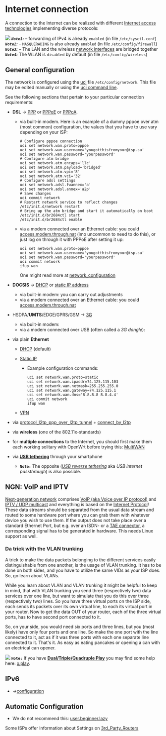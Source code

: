 # Internet connection

A connection to the Internet can be realized with different [Internet access technologies](/docs/techref/hardware/internet.access.technologies "docs:techref:hardware:internet.access.technologies") implementing diverse protocols:

![](/_media/meta/icons/tango/dialog-information.png) ***`Note1`:*** – forwarding of IPv4 is already `enabled` (in file `/etc/sysctl.conf`)  
***`Note2`:*** – `MASQUERADING` is also already `enabled` (in file `/etc/config/firewall`)  
***`Note3`:*** – The LAN and the wireless [network interfaces](/docs/guide-developer/networking/start#network_interfaces "docs:guide-developer:networking:start") are bridged together  
***`Note4`:*** The WLAN is `disabled` by default (in file `/etc/config/wireless`)

## General configuration

The network is configured using the [uci](/docs/guide-user/base-system/uci "docs:guide-user:base-system:uci") file `/etc/config/network`. This file may be edited manually or using the [uci command line](/docs/guide-user/base-system/uci#command_line_utility "docs:guide-user:base-system:uci").

See the following sections that pertain to your particular connection requirements:

- **DSL** → [PPP](/docs/guide-user/network/wan/wan_interface_protocols#protocol_ppp_ppp_over_modem "docs:guide-user:network:wan:wan_interface_protocols") or [PPPoE](/docs/guide-user/network/wan/wan_interface_protocols#protocol_pppoe_ppp_over_ethernet "docs:guide-user:network:wan:wan_interface_protocols") or [PPPoA](/docs/guide-user/network/wan/wan_interface_protocols#protocol_pppoa_ppp_over_atm_aal5 "docs:guide-user:network:wan:wan_interface_protocols").
  
  - via built-in modem. Here is an example of a dummy pppoe over atm (most common) configuration, the values that you have to use vary depending on your ISP:
    
    ```
    # Configure pppoe connection
    uci set network.wan.proto=pppoe
    uci set network.wan.username='yougotthisfromyour@isp.su'
    uci set network.wan.password='yourpassword'
    # Configure atm bridge
    uci set network.atm.encaps='llc'
    uci set network.atm.payload='bridged'
    uci set network.atm.vpi='8'
    uci set network.atm.vci='32'
    # Configure adsl settings
    uci set network.adsl.fwannex='a'
    uci set network.adsl.annex='a2p'
    # Save changes
    uci commit network
    # Restart network service to reflect changes
    /etc/init.d/network restart
    # Bring up the atm bridge and start it automatically on boot
    /etc/init.d/br2684ctl start
    /etc/init.d/br2684ctl enable
    ```
  - via a modem connected over an Ethernet cable: you could [access.modem.through.nat](/docs/guide-user/network/wan/access.modem.through.nat "docs:guide-user:network:wan:access.modem.through.nat") (imo uncommon to need to do this), or just log on through it with PPPoE after setting it up:
    
    ```
    uci set network.wan.proto=pppoe
    uci set network.wan.username='yougotthisfromyour@isp.su'
    uci set network.wan.password='yourpassword'
    uci commit network
    ifup wan
    ```
    
    One might read more at [network\_configuration](/docs/guide-user/network/network_configuration "docs:guide-user:network:network_configuration")
- **DOCSIS** → [DHCP](/docs/guide-user/network/protocol.dhcp "docs:guide-user:network:protocol.dhcp") or [static IP address](/docs/guide-user/network/protocol.static "docs:guide-user:network:protocol.static")
  
  - via built-in modem: you can carry out adjustments
  - via a modem connected over an Ethernet cable: you could [access.modem.through.nat](/docs/guide-user/network/wan/access.modem.through.nat "docs:guide-user:network:wan:access.modem.through.nat")
- HSDPA/**UMTS**/EDGE/GPRS/GSM → [3G](/docs/guide-user/network/wan/wan_interface_protocols#protocol_3g_ppp_over_ev-do_cdma_umts_or_gprs "docs:guide-user:network:wan:wan_interface_protocols")
  
  - via built-in modem:
  - via a modem connected over USB (often called a *3G dongle*):
- via plain **Ethernet**
  
  - [DHCP](/docs/guide-user/network/protocol.dhcp "docs:guide-user:network:protocol.dhcp") (default)
  - [Static IP](/docs/guide-user/network/protocol.static "docs:guide-user:network:protocol.static")
    
    - Example configuration commands:
      
      ```
      uci set network.wan.proto=static
      uci set network.wan.ipaddr=74.125.115.103
      uci set network.wan.netmask=255.255.255.0
      uci set network.wan.gateway=74.125.115.1
      uci set network.wan.dns='8.8.8.8 8.8.4.4'
      uci commit network
      ifup wan
      ```
  - [VPN](/docs/guide-user/services/vpn/start "docs:guide-user:services:vpn:start")
- via [protocol\_l2tp\_ppp\_over\_l2tp\_tunnel](/docs/guide-user/network/ipv6_ipv4_transitioning#protocol_l2tp_ppp_over_l2tp_tunnel "docs:guide-user:network:ipv6_ipv4_transitioning") + [connect\_by\_l2tp](/docs/guide-user/network/wan/connect_by_l2tp "docs:guide-user:network:wan:connect_by_l2tp")
- via **wireless** (one of the 802.11x-standards)
- for **multiple connections** to the Internet, you should first make them each working solitary with OpenWrt before trying this: [MultiWAN](/docs/guide-user/network/wan/multiwan/multiwan_package "docs:guide-user:network:wan:multiwan:multiwan_package")
- via [**USB tethering**](/docs/guide-user/network/wan/smartphone.usb.tethering "docs:guide-user:network:wan:smartphone.usb.tethering") through your smartphone
  
  - **`Note:`** The opposite ([*USB reverse tethering*](/docs/guide-user/network/wan/smartphone.usb.reverse.tethering "docs:guide-user:network:wan:smartphone.usb.reverse.tethering") aka *USB internet passthrough*) is also possible.

## NGN: VoIP and IPTV

[Next-generation network](https://de.wikipedia.org/wiki/Next-generation%20network "https://de.wikipedia.org/wiki/Next-generation network") comprises [VoIP (aka Voice over IP protocol)](/docs/guide-user/services/voip/start "docs:guide-user:services:voip:start") and [IPTV / UDP multicast](/docs/guide-user/network/wan/udp_multicast "docs:guide-user:network:wan:udp_multicast") and everything is based on the [Internet Protocol](https://en.wikipedia.org/wiki/Internet%20Protocol "https://en.wikipedia.org/wiki/Internet Protocol")! These data streams should be separated from the usual data stream and routed to some hardware port where you can grab them with whatever device you wish to use them. If the output does not take place over a standard Ethernet Port, but e.g. over an ISDN- or a [TAE connector](https://en.wikipedia.org/wiki/TAE%20connector "https://en.wikipedia.org/wiki/TAE connector"), a corresponding signal has to be generated in hardware. This needs Linux support as well.

### Da trick with the VLAN trunking

A trick to make the data packets belonging to the different services easily distinguishable from one another, is the usage of VLAN trunking. It has to be done on both sides, and you have to utilize the same VIDs as your ISP does. So, go learn about VLANs.

While you learn about VLAN and VLAN trunking it might be helpful to keep in mind, that with VLAN trunking you send three (respectively two) data services over one line, but want to simulate that you do this over three (respectively two) lines. So you have three virtual ports on the ISP side, each sends its packets over its own virtual line, to each its virtual port in your router. Now to get the data OUT of your router, each of the three virtual ports, has to have second port connected to it.

So, on your side, you would need six ports and three lines, but you (most likely) have only four ports and one line. So make the one port with the line connected to it, act as if it was three ports with each one separate line connected to it. That's it. As easy as eating pancakes or opening a can with an electrical can opener.

![](/_media/meta/icons/tango/48px-dialog-error-round.svg.png) **`Note:`** If you have [**Dual/Triple/Quadruple Play**](https://en.wikipedia.org/wiki/Triple%20play%20%28telecommunications%29 "https://en.wikipedia.org/wiki/Triple play (telecommunications)") you may find some help here: [x.play](/docs/guide-user/network/wan/x.play "docs:guide-user:network:wan:x.play").

## IPv6

- →[configuration](/docs/guide-user/network/ipv6/configuration "docs:guide-user:network:ipv6:configuration")

## Automatic Configuration

- We do not recommend this: [user.beginner.lazy](/doc/howto/user.beginner.lazy "doc:howto:user.beginner.lazy")

Some ISPs offer Information about Settings on [3rd\_Party\_Routers](http://www.beusergroup.co.uk/technotes/index.php?title=Main_Page#3rd_Party_Routers "http://www.beusergroup.co.uk/technotes/index.php?title=Main_Page#3rd_Party_Routers")
